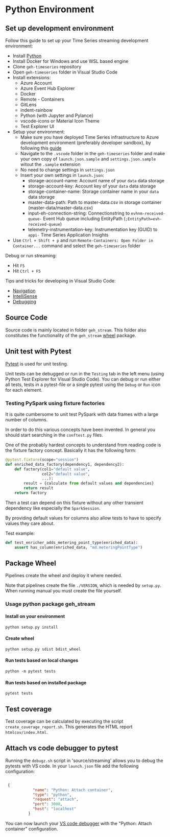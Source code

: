 # Python Environment

## Set up development environment

Follow this guide to set up your Time Series streaming development environment:

* Install [Python](https://www.python.org/downloads)
* Install Docker for Windows and use WSL based engine
* Clone `geh-timeseries` repository
* Open `geh-timeseries` folder in Visual Studio Code
* Install extensions:
    * Azure Account
    * Azure Event Hub Explorer
    * Docker
    * Remote - Containers
    * GitLens
    * indent-rainbow
    * Python (with Jupyter and Pylance)
    * vscode-icons or Material Icon Theme
    * Test Explorer UI
* Setup your environment:
    * Make sure you have deployed Time Series infrastructure to Azure development environment (preferably developer sandbox), by following this [guide](https://github.com/Energinet-DataHub/geh-timeseries/blob/main/build/infrastructure/README.md)
    * Navigate to the `.vscode` folder in the `geh-timeseries` folder and make your own copy of `launch.json.sample` and `settings.json.sample` witout the `.sample` extension
    * No need to change settings in `settings.json`
    * Insert your own settings in `launch.json`:
        * storage-account-name: Account name of your `data` data storage
        * storage-account-key: Account key of your `data` data storage
        * storage-container-name: Storage container name in your `data` data storage
        * master-data-path: Path to master-data.csv in storage container (master-data/master-data.csv)
        * input-eh-connection-string: Connectionstring to `evhnm-received-queue-` Event Hub queue including EntityPath (`;EntityPath=evh-received-queue`)
        * telemetry-instrumentation-key: Instrumentation key (GUID) to `appi-` Time Series Application Insights
* Use `Ctrl + Shift + p` and run `Remote-Containers: Open Folder in Container...` command and select the `geh-timeseries` folder

Debug or run streaming:

* Hit `F5`
* Hit `Ctrl + F5`

Tips and tricks for developing in Visual Studio Code:

* [Navigation](https://code.visualstudio.com/docs/editor/editingevolved)
* [IntelliSense](https://code.visualstudio.com/docs/editor/intellisense)
* [Debugging](https://code.visualstudio.com/docs/editor/debugging)

## Source Code

Source code is mainly located in folder `geh_stream`. This folder also constitutes the functionality of the `geh_stream` [wheel](https://pythonwheels.com/) package.

## Unit test with Pytest

[Pytest](https://pytest.org/) is used for unit testing.

Unit tests can be debugged or run in the `Testing` tab in the left menu (using Python Test Explorer for Visual Studio Code).
You can debug or run either all tests, tests in a pytest-file or a single pytest using the `Debug` or `Run` icon for each element.

### Testing PySpark using fixture factories

It is quite cumbersome to unit test PySpark with data frames with a large number of columns.

In order to do this various concepts have been invented. In general you should start searching in the `conftest.py` files.

One of the probably hardest concepts to understand from reading code is the fixture factory concept. Basically it has the following form:

```python
@pytest.fixture(scope="session")
def enriched_data_factory(dependency1, dependency2):
    def factory(col1="default value",
                col2="default value",
                ...):
        result = {calculate from default values and dependencies}
        return result
    return factory
```

Then a test can depend on this fixture without any other transient dependency like especially the `SparkSession`.

By providing default values for columns also allow tests to have to specify values they care about.

Test example:

```python
def test_enricher_adds_metering_point_type(enriched_data):
    assert has_column(enriched_data, "md.meteringPointType")
```

## Package Wheel

Pipelines create the wheel and deploy it where needed.

Note that pipelines create the file `./VERSION`, which is needed by `setup.py`.
When running manual you must create the file yourself.

### Usage python package geh_stream

#### Install on your environment

`python setup.py install`

#### Create wheel

`python setup.py sdist bdist_wheel`

#### Run tests based on local changes

`python -m pytest tests`

#### Run tests based on installed package

`pytest tests`

## Test coverage

Test coverage can be calculated by executing the script `create_coverage_report.sh`. This generates the HTML report `htmlcov/index.html`.

## Attach vs code debugger to pytest

Running the `debugz.sh` script in 'source/streaming' allows you to debug the pytests with VS code.
In your `launch.json` file add the following configuration:

```json

 {
            "name": "Python: Attach container",
            "type": "python",
            "request": "attach",
            "port": 3000,
            "host": "localhost"
          }

```

You can now launch your [VS code debugger](https://code.visualstudio.com/docs/editor/debugging#_launch-configurations) with the "Python: Attach container" configuration.
